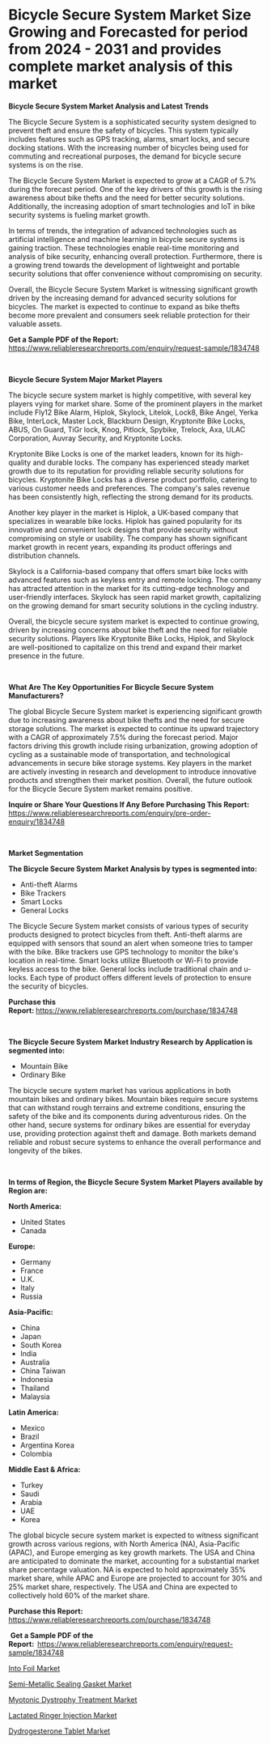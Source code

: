 <p><h1>Bicycle Secure System Market Size Growing and Forecasted for period from 2024 - 2031 and provides complete market analysis of this market</h1></p><p><strong>Bicycle Secure System Market Analysis and Latest Trends</strong></p>
<p><p>The Bicycle Secure System is a sophisticated security system designed to prevent theft and ensure the safety of bicycles. This system typically includes features such as GPS tracking, alarms, smart locks, and secure docking stations. With the increasing number of bicycles being used for commuting and recreational purposes, the demand for bicycle secure systems is on the rise.</p><p>The Bicycle Secure System Market is expected to grow at a CAGR of 5.7% during the forecast period. One of the key drivers of this growth is the rising awareness about bike thefts and the need for better security solutions. Additionally, the increasing adoption of smart technologies and IoT in bike security systems is fueling market growth.</p><p>In terms of trends, the integration of advanced technologies such as artificial intelligence and machine learning in bicycle secure systems is gaining traction. These technologies enable real-time monitoring and analysis of bike security, enhancing overall protection. Furthermore, there is a growing trend towards the development of lightweight and portable security solutions that offer convenience without compromising on security.</p><p>Overall, the Bicycle Secure System Market is witnessing significant growth driven by the increasing demand for advanced security solutions for bicycles. The market is expected to continue to expand as bike thefts become more prevalent and consumers seek reliable protection for their valuable assets.</p></p>
<p><strong>Get a Sample PDF of the Report:&nbsp;</strong> <a href="https://www.reliableresearchreports.com/enquiry/request-sample/1834748">https://www.reliableresearchreports.com/enquiry/request-sample/1834748</a></p>
<p>&nbsp;</p>
<p><strong>Bicycle Secure System Major Market Players</strong></p>
<p><p>The bicycle secure system market is highly competitive, with several key players vying for market share. Some of the prominent players in the market include Fly12 Bike Alarm, Hiplok, Skylock, Litelok, Lock8, Bike Angel, Yerka Bike, InterLock, Master Lock, Blackburn Design, Kryptonite Bike Locks, ABUS, On Guard, TiGr lock, Knog, Pitlock, Spybike, Trelock, Axa, ULAC Corporation, Auvray Security, and Kryptonite Locks.</p><p>Kryptonite Bike Locks is one of the market leaders, known for its high-quality and durable locks. The company has experienced steady market growth due to its reputation for providing reliable security solutions for bicycles. Kryptonite Bike Locks has a diverse product portfolio, catering to various customer needs and preferences. The company's sales revenue has been consistently high, reflecting the strong demand for its products.</p><p>Another key player in the market is Hiplok, a UK-based company that specializes in wearable bike locks. Hiplok has gained popularity for its innovative and convenient lock designs that provide security without compromising on style or usability. The company has shown significant market growth in recent years, expanding its product offerings and distribution channels.</p><p>Skylock is a California-based company that offers smart bike locks with advanced features such as keyless entry and remote locking. The company has attracted attention in the market for its cutting-edge technology and user-friendly interfaces. Skylock has seen rapid market growth, capitalizing on the growing demand for smart security solutions in the cycling industry.</p><p>Overall, the bicycle secure system market is expected to continue growing, driven by increasing concerns about bike theft and the need for reliable security solutions. Players like Kryptonite Bike Locks, Hiplok, and Skylock are well-positioned to capitalize on this trend and expand their market presence in the future.</p></p>
<p>&nbsp;</p>
<p><strong>What Are The Key Opportunities For Bicycle Secure System Manufacturers?</strong></p>
<p><p>The global Bicycle Secure System market is experiencing significant growth due to increasing awareness about bike thefts and the need for secure storage solutions. The market is expected to continue its upward trajectory with a CAGR of approximately 7.5% during the forecast period. Major factors driving this growth include rising urbanization, growing adoption of cycling as a sustainable mode of transportation, and technological advancements in secure bike storage systems. Key players in the market are actively investing in research and development to introduce innovative products and strengthen their market position. Overall, the future outlook for the Bicycle Secure System market remains positive.</p></p>
<p><strong>Inquire or Share Your Questions If Any Before Purchasing This Report:</strong> <a href="https://www.reliableresearchreports.com/enquiry/pre-order-enquiry/1834748">https://www.reliableresearchreports.com/enquiry/pre-order-enquiry/1834748</a></p>
<p>&nbsp;</p>
<p><strong>Market Segmentation</strong></p>
<p><strong>The Bicycle Secure System Market Analysis by types is segmented into:</strong></p>
<p><ul><li>Anti-theft Alarms</li><li>Bike Trackers</li><li>Smart Locks</li><li>General Locks</li></ul></p>
<p><p>The Bicycle Secure System market consists of various types of security products designed to protect bicycles from theft. Anti-theft alarms are equipped with sensors that sound an alert when someone tries to tamper with the bike. Bike trackers use GPS technology to monitor the bike's location in real-time. Smart locks utilize Bluetooth or Wi-Fi to provide keyless access to the bike. General locks include traditional chain and u-locks. Each type of product offers different levels of protection to ensure the security of bicycles.</p></p>
<p><strong>Purchase this Report:&nbsp;</strong><a href="https://www.reliableresearchreports.com/purchase/1834748">https://www.reliableresearchreports.com/purchase/1834748</a></p>
<p>&nbsp;</p>
<p><strong>The Bicycle Secure System Market Industry Research by Application is segmented into:</strong></p>
<p><ul><li>Mountain Bike</li><li>Ordinary Bike</li></ul></p>
<p><p>The bicycle secure system market has various applications in both mountain bikes and ordinary bikes. Mountain bikes require secure systems that can withstand rough terrains and extreme conditions, ensuring the safety of the bike and its components during adventurous rides. On the other hand, secure systems for ordinary bikes are essential for everyday use, providing protection against theft and damage. Both markets demand reliable and robust secure systems to enhance the overall performance and longevity of the bikes.</p></p>
<p>&nbsp;</p>
<p><strong>In terms of Region, the Bicycle Secure System Market Players available by Region are:</strong></p>
<p>
    <p> <strong> North America: </strong>
        <ul>
            <li>United States</li>
            <li>Canada</li>
        </ul>
        </p> 
    <p> <strong> Europe: </strong>
        <ul>
            <li>Germany</li>
            <li>France</li>
            <li>U.K.</li>
            <li>Italy</li>
            <li>Russia</li>
        </ul>
        </p> 
    <p> <strong> Asia-Pacific: </strong>
        <ul>
            <li>China</li>
            <li>Japan</li>
            <li>South Korea</li>
            <li>India</li>
            <li>Australia</li>
            <li>China Taiwan</li>
            <li>Indonesia</li>
            <li>Thailand</li>
            <li>Malaysia</li>
        </ul>
        </p> 
    <p> <strong> Latin America: </strong>
        <ul>
            <li>Mexico</li>
            <li>Brazil</li>
            <li>Argentina Korea</li>
            <li>Colombia</li>
        </ul>
        </p> 
    <p> <strong> Middle East & Africa: </strong>
        <ul>
            <li>Turkey</li>
            <li>Saudi</li>
            <li>Arabia</li>
            <li>UAE</li>
            <li>Korea</li>
        </ul>
    </p>
    </p>
<p><p>The global bicycle secure system market is expected to witness significant growth across various regions, with North America (NA), Asia-Pacific (APAC), and Europe emerging as key growth markets. The USA and China are anticipated to dominate the market, accounting for a substantial market share percentage valuation. NA is expected to hold approximately 35% market share, while APAC and Europe are projected to account for 30% and 25% market share, respectively. The USA and China are expected to collectively hold 60% of the market share.</p></p>
<p><strong>Purchase this Report: </strong><a href="https://www.reliableresearchreports.com/purchase/1834748">https://www.reliableresearchreports.com/purchase/1834748</a></p>
<p>&nbsp;<strong>Get a Sample PDF of the Report:&nbsp;&nbsp;</strong><a href="https://www.reliableresearchreports.com/enquiry/request-sample/1834748">https://www.reliableresearchreports.com/enquiry/request-sample/1834748</a></p>
<p><strong></strong></p>
<p><p><a href="https://github.com/jaidynmorantestelletmjzya/Market-Research-Report-List-1/blob/main/into-foil-market.md">Into Foil Market</a></p><p><a href="https://github.com/juniordelafrance/Market-Research-Report-List-2/blob/main/semi-metallic-sealing-gasket-market.md">Semi-Metallic Sealing Gasket Market</a></p><p><a href="https://medium.com/@elyssablick/myotonic-dystrophy-treatment-market-trends-forecast-and-competitive-analysis-to-2031-0f8bb5657b30">Myotonic Dystrophy Treatment Market</a></p><p><a href="https://medium.com/@elyssablick/lactated-ringer-injection-nbsp-market-focuses-on-market-share-size-and-projected-forecast-till-8d6a73f11a11">Lactated Ringer Injection Market</a></p><p><a href="https://medium.com/@elyssablick/dydrogesterone-tablet-market-research-report-its-history-and-forecast-2024-to-2031-8bf57fd3f8bb">Dydrogesterone Tablet Market</a></p></p>